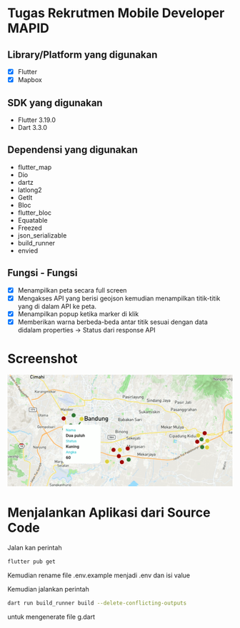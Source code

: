 # Tugas Rekrutmen Mobile Developer MAPID

## Library/Platform yang digunakan
- [x] Flutter
- [x] Mapbox

## SDK yang digunakan
- Flutter 3.19.0
- Dart 3.3.0

## Dependensi yang digunakan
-  flutter_map
-  Dio
-  dartz
-  latlong2 
-  GetIt
-  Bloc
-  flutter_bloc
-  Equatable
-  Freezed
-  json_serializable
-  build_runner
-  envied

## Fungsi - Fungsi
- [x] Menampilkan peta secara full screen
- [x] Mengakses API yang berisi geojson kemudian menampilkan titik-titik yang di dalam API ke
peta.
- [x] Menampilkan popup ketika marker di klik
- [x] Memberikan warna berbeda-beda antar titik sesuai dengan data didalam properties ->
Status dari response API

# Screenshot
<img src="/sceenshot/Screenshot1.png">


# Menjalankan Aplikasi dari Source Code
Jalan kan perintah
```bash
flutter pub get
```
Kemudian rename file .env.example menjadi .env dan isi value

Kemudian jalankan perintah
```bash
dart run build_runner build --delete-conflicting-outputs
```
untuk mengenerate file g.dart
